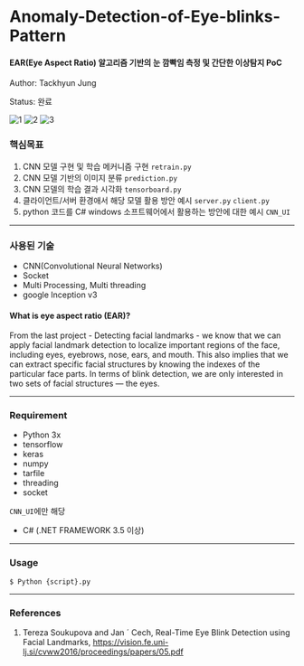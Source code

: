 # Anomaly-Detection-of-Eye-blinks-Pattern
#### EAR(Eye Aspect Ratio) 알고리즘 기반의 눈 깜빡임 측정 및 간단한 이상탐지 PoC

Author: Tackhyun Jung

Status: 완료

![1](https://user-images.githubusercontent.com/41291493/109273272-50ea0780-7855-11eb-86f2-8b38194d2d17.png)
![2](https://user-images.githubusercontent.com/41291493/109273283-534c6180-7855-11eb-9e46-c6b297ea6b8a.png)
![3](https://user-images.githubusercontent.com/41291493/109273285-53e4f800-7855-11eb-8863-4398504291eb.png)

### 핵심목표
1) CNN 모델 구현 및 학습 메커니즘 구현 `retrain.py`
2) CNN 모델 기반의 이미지 분류 `prediction.py`
3) CNN 모델의 학습 결과 시각화 `tensorboard.py`
4) 클라이언트/서버 환경애서 해당 모델 활용 방안 예시 `server.py` `client.py` 
5) python 코드를 C# windows 소프트웨어에서 활용하는 방안에 대한 예시 `CNN_UI`

---

### 사용된 기술
* CNN(Convolutional Neural Networks)
* Socket
* Multi Processing, Multi threading
* google Inception v3

#### What is eye aspect ratio (EAR)?
From the last project - Detecting facial landmarks - we know that we can apply facial landmark detection to localize important regions of the face, including eyes, eyebrows, nose, ears, and mouth. This also implies that we can extract specific facial structures by knowing the indexes of the particular face parts. In terms of blink detection, we are only interested in two sets of facial structures — the eyes.

---

### Requirement
* Python 3x
* tensorflow
* keras
* numpy
* tarfile
* threading
* socket

`CNN_UI`에만 해당
* C# (.NET FRAMEWORK 3.5 이상)

---

### Usage

```
$ Python {script}.py
```

---

### References
1. Tereza Soukupova and Jan ´ Cech, Real-Time Eye Blink Detection using Facial Landmarks, https://vision.fe.uni-lj.si/cvww2016/proceedings/papers/05.pdf
